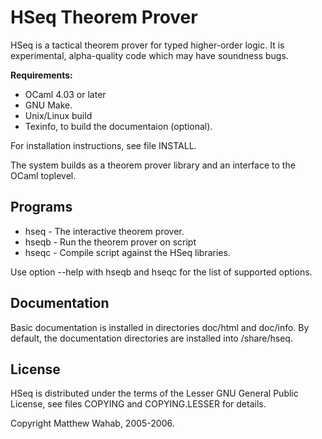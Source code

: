 HSeq Theorem Prover
===================

HSeq is a tactical theorem prover for typed higher-order logic. It
is experimental, alpha-quality code which may have soundness bugs.

**Requirements:**

* OCaml 4.03 or later
* GNU Make.
* Unix/Linux build
* Texinfo, to build the documentaion (optional).

For installation instructions, see file INSTALL.

The system builds as a theorem prover library and an interface to the
OCaml toplevel. 

Programs
--------

* hseq - The interactive theorem prover.
* hseqb <file> - Run the theorem prover on script <file>
* hseqc <file> - Compile script <file> against the HSeq libraries.

Use option --help with hseqb and hseqc for the list of supported options.

Documentation
-------------

Basic documentation is installed in directories doc/html and doc/info. By
default, the documentation directories are installed into <prefix>/share/hseq.

License
-------

HSeq is distributed under the terms of the Lesser GNU General Public
License, see files COPYING and COPYING.LESSER for details.

Copyright Matthew Wahab, 2005-2006.
